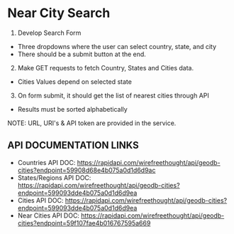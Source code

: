 # Near City Search

1. Develop Search Form
  - Three dropdowns where the user can select country, state, and city
  - There should be a submit button at the end.
2. Make GET requests to fetch Country, States and Cities data.
  - Cities Values depend on selected state
3. On form submit, it should get the list of nearest cities through API
  - Results must be sorted alphabetically

NOTE: URL, URI's & API token are provided in the service.

## API DOCUMENTATION LINKS

- Countries API DOC: https://rapidapi.com/wirefreethought/api/geodb-cities?endpoint=59908d68e4b075a0d1d6d9ac
- States/Regions API DOC: https://rapidapi.com/wirefreethought/api/geodb-cities?endpoint=599093dde4b075a0d1d6d9ea
- Cities API DOC: https://rapidapi.com/wirefreethought/api/geodb-cities?endpoint=599093dde4b075a0d1d6d9ea
- Near Cities API DOC: https://rapidapi.com/wirefreethought/api/geodb-cities?endpoint=59f107fae4b016767595a669

